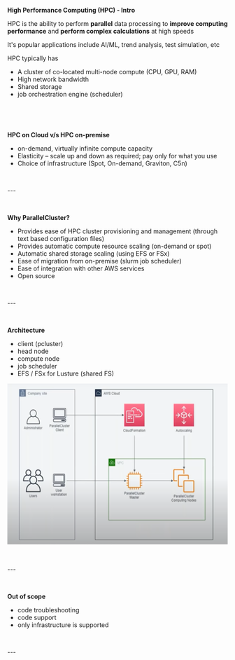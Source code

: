 **High Performance Computing (HPC) - Intro**

HPC is the ability to perform **parallel** data processing to **improve computing performance** and **perform complex calculations** at high speeds

It's popular applications include AI/ML, trend analysis, test simulation, etc

HPC typically has
- A cluster of co-located multi-node compute (CPU, GPU, RAM)
- High network bandwidth
- Shared storage
- job orchestration engine (scheduler)

<p>&nbsp;</p>
<p>&nbsp;</p>

**HPC on Cloud v/s HPC on-premise**

- on-demand, virtually infinite compute capacity
- Elasticity – scale up and down as required; pay only for what you use
- Choice of infrastructure (Spot, On-demand, Graviton, C5n)

<p>&nbsp;</p>
---
<p>&nbsp;</p>

**Why ParallelCluster?**

- Provides ease of HPC cluster provisioning and management (through text based configuration files)
- Provides automatic compute resource scaling (on-demand or spot)
- Automatic shared storage scaling (using EFS or FSx)
- Ease of migration from on-premise (slurm job scheduler)
- Ease of integration with other AWS services
- Open source

<p>&nbsp;</p>
---
<p>&nbsp;</p>

**Architecture**

- client (pcluster)
- head node
- compute node
- job scheduler
- EFS / FSx for Lusture (shared FS)

![](pc-arch.png)

<p>&nbsp;</p>
---
<p>&nbsp;</p>

**Out of scope**
- code troubleshooting
- code support
- only infrastructure is supported

<p>&nbsp;</p>
---
<p>&nbsp;</p>